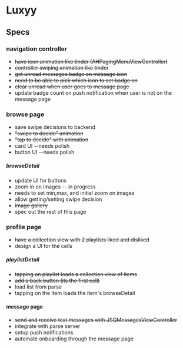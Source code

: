 # Luxyy 

## Specs
### navigation controller
- ~~have icon animation like tinder (AHPagingMenuViewController)~~
- ~~controller swiping animation like tinder~~
- ~~get unread messages badge on message icon~~
- ~~need to be able to pick which icon to set badge on~~
- ~~clear unread when user goes to message page~~
- update badge count on push notification when user is not on the message page


### browse page
- save swipe decisions to backend
- ~~"swipe to decide" animation~~
- ~~"tap to decide" with animation~~
- card UI --needs polish
- button UI --needs polish

##### browseDetail
- update UI for buttons
- zoom in on images -- in progress
- needs to set min,max, and initial zoom on images
- allow getting/setting swipe decision
- ~~image gallery~~
- spec out the rest of this page

### profile page
- ~~have a collection view with 2 playlists liked and disliked~~
- design a UI for the cells

##### playlistDetail
- ~~tapping on playlist loads a collection view of items~~
- ~~add a back button (its the first cell)~~
- load list from parse
- tapping on the item loads the item's browseDetail

#### message page
- ~~send and receive text messages with JSQMessagesViewController~~
- integrate with parse server
- setup push notifications
- automate onboarding through the message page

